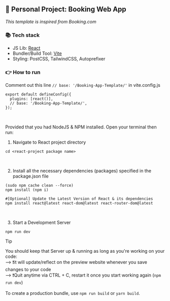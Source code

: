 ## 🏡 Personal Project: Booking Web App
_This template is inspired from Booking.com_

### 📚 Tech stack
- JS Lib: [React](https://react.dev/)
- Bundler/Build Tool: [Vite](https://vitejs.dev/guide/)
- Styling: PostCSS, TailwindCSS, Autoprefixer

### 👉 How to run
Comment out this line `// base: '/Booking-App-Template/'` in vite.config.js
```
export default defineConfig({
  plugins: [react()],
  // base: '/Booking-App-Template/',
});
```
<br/>

Provided that you had NodeJS & NPM installed. Open your terminal then run:
<br/>

1. Navigate to React project directory
```
cd <react-project package name>
```
<br/>

2. Install all the necessary dependencies (packages) specified in the package.json file
```
(sudo npm cache clean --force)
npm install (npm i)

#[Optional] Update the Latest Version of React & its dependencies
npm install react@latest react-dom@latest react-router-dom@latest
```
<br/>

3. Start a Development Server
```
npm run dev
```
> [!TIP]
> You should keep that Server up & running as long as you're working on your code:
> <br/>
> --> ❗️it will update/reflect on the preview website whenever you save changes to your code
> <br/>
> --> ❗️Quit anytime via CTRL + C, restart it once you start working again (`npm run dev`)
> <br/>
> <br/>
> To create a production bundle, use `npm run build` or `yarn build`.

